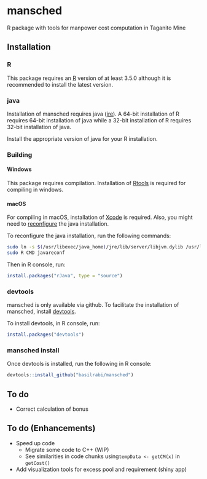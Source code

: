 mansched
========

R package with tools for manpower cost computation in Taganito Mine

Installation
------------

### R

This package requires an [R](https://www.r-project.org/) version of at least
3.5.0 although it is recommended to install the latest version.

### java

Installation of mansched requires java
([jre](https://java.com/inc/BrowserRedirect1.jsp?locale=en)).
A 64-bit installation of R requires 64-bit installation of java while a 32-bit
installation of R requires 32-bit installation of java.

Install the appropriate version of java for your R installation.

### Building

#### Windows

This package requires compilation.
Installation of [Rtools](https://cran.r-project.org/bin/windows/Rtools/) is
required for compiling in windows.

#### macOS

For compiling in macOS, installation of
[Xcode](https://developer.apple.com/xcode/) is required.
Also, you might need to
[reconfigure](https://stackoverflow.com/questions/34971966/how-does-one-configure-rjava-on-osx-to-select-the-right-jvm-jinit-failing)
the java installation.

To reconfigure the java installation, run the following commands:

``` bash
sudo ln -s $(/usr/libexec/java_home)/jre/lib/server/libjvm.dylib /usr/local/lib
sudo R CMD javareconf
```

Then in R console, run:

``` r
install.packages("rJava", type = "source")
```

### devtools

mansched is only available via github.
To facilitate the installation of mansched,
install [devtools](https://github.com/hadley/devtools).

To install devtools, in R console, run:

``` r
install.packages("devtools")
```

### mansched install

Once devtools is installed, run the following in R console:

``` r
devtools::install_github("basilrabi/mansched")
```

To do
-----

- Correct calculation of bonus

To do (Enhancements)
--------------------

- Speed up code
  - Migrate some code to C++ (WIP)
  - See similarities in code chunks using`tempData <- getCM(x)` in `getCost()`
- Add visualization tools for excess pool and requirement (shiny app)
